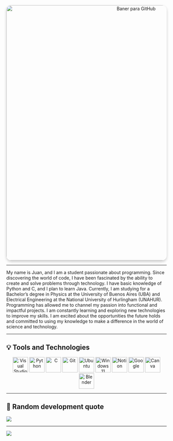 
<div align="center">
  <img src="https://github.com/user-attachments/assets/2f0effda-0e79-411c-8d66-b0131c8b1971" alt="Baner para GitHub" width="800" style="border-radius: 15px; box-shadow: 0 4px 8px rgba(0, 0, 0, 0.2);">
</div>

------------------------------------------------------------------------------------------------------------------------------------------------------------------------------------------

My name is Juan, and I am a student passionate about programming. Since discovering the world of code, I have been fascinated by the ability to create and solve problems through technology. I have basic knowledge of Python and C, and I plan to learn Java. Currently, I am studying for a Bachelor’s degree in Physics at the University of Buenos Aires (UBA) and Electrical Engineering at the National University of Hurlingham (UNAHUR). Programming has allowed me to channel my passion into functional and impactful projects. I am constantly learning and exploring new technologies to improve my skills. I am excited about the opportunities the future holds and committed to using my knowledge to make a difference in the world of science and technology.

------------------------------------------------------------------------------------------------------------------------------------------------------------------------------------------

## 💡 Tools and Technologies

<p align="center">
  <img src="https://cdn.jsdelivr.net/gh/devicons/devicon/icons/vscode/vscode-original.svg" width="48" height="48" alt="Visual Studio Code" />
  <img src="https://cdn.jsdelivr.net/gh/devicons/devicon/icons/python/python-original.svg" width="48" height="48" alt="Python" />
  <img src="https://cdn.jsdelivr.net/gh/devicons/devicon/icons/c/c-original.svg" width="48" height="48" alt="C" />
  <img src="https://cdn.jsdelivr.net/gh/devicons/devicon/icons/git/git-original.svg" width="48" height="48" alt="Git" />
  <img src="https://cdn.jsdelivr.net/gh/devicons/devicon/icons/ubuntu/ubuntu-plain.svg" width="48" height="48" alt="Ubuntu" />
  <img src="https://cdn.jsdelivr.net/gh/devicons/devicon/icons/windows8/windows8-original.svg" width="48" height="48" alt="Windows 11" />
  <img src="https://cdn.jsdelivr.net/gh/devicons/devicon/icons/notion/notion-original.svg" width="48" height="48" alt="Notion" />
  <img src="https://cdn.jsdelivr.net/gh/devicons/devicon/icons/google/google-original.svg" width="48" height="48" alt="Google" />
  <img src="https://cdn.jsdelivr.net/gh/devicons/devicon/icons/canva/canva-original.svg" width="48" height="48" alt="Canva" />
  <img src="https://cdn.jsdelivr.net/gh/devicons/devicon/icons/blender/blender-original.svg" width="48" height="48" alt="Blender" />
</p>

-----------------------------------------------------------------------------------------------------------------------------------------------------------------------------------------



## 📑 Random development quote
![](https://quotes-github-readme.vercel.app/api?type=horizontal&theme=tokyonight)

---
[![](https://visitcount.itsvg.in/api?id=JunimaG&icon=0&color=0)](https://visitcount.itsvg.in)

<!-- Proudly created with GPRM ( https://gprm.itsvg.in ) -->



